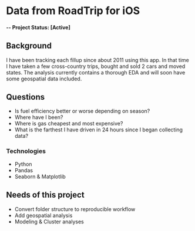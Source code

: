 # Data from RoadTrip for iOS

#### -- Project Status: [Active]

## Background
I have been tracking each fillup since about 2011 using this app. In that time I have taken a few cross-country trips, bought and sold 2 cars and moved states. The analysis currently contains a thorough EDA and will soon have some geospatial data included. 

## Questions
- Is fuel efficiency better or worse depending on season?
- Where have I been?
- Where is gas cheapest and most expensive?
- What is the farthest I have driven in 24 hours since I began collecting data?

### Technologies
* Python
* Pandas
* Seaborn & Matplotlib

## Needs of this project

- Convert folder structure to reproducible workflow
- Add geospatial analysis
- Modeling & Cluster analyses
